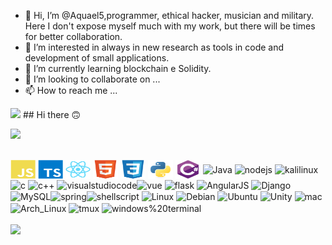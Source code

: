- 👋 Hi, I’m @Aquael5,programmer, ethical hacker, musician and military. Here I don't expose myself much with my work, but there will be times for better collaboration.
- 👀 I’m interested in always in new research as tools in code and development of small applications.
- 🌱 I’m currently learning blockchain e Solidity.
- 💞️ I’m looking to collaborate on ...
- 📫 How to reach me ...
<img src="https://encrypted-tbn0.gstatic.com/images?q=tbn:ANd9GcRCfm-KVDBCwEB1tn9bz6kdX9i2x_1umntN2UDqaYOQQABJ_zlnGKnEIF5_&s=10">
## Hi there 🙃

![](https://komarev.com/ghpvc/?username=AquaAsaelPelegonSemjasa&color=blue&abbreviated=true)
<!---
Aquael5/Aquael5 is a ✨ special ✨ repository because its `README.md` (this file) appears on your GitHub profile.
--->



<body>
<div style="display: inline_block"><br>
  <img align="center" alt="Aqua-Js" height="30" width="40" src="https://raw.githubusercontent.com/devicons/devicon/master/icons/javascript/javascript-plain.svg">
  <img align="center" alt="Aqua-Ts" height="30" width="40" src="https://raw.githubusercontent.com/devicons/devicon/master/icons/typescript/typescript-plain.svg">
  <img align="center" alt="Aqua-React" height="30" width="40" src="https://raw.githubusercontent.com/devicons/devicon/master/icons/react/react-original.svg">
  <img align="center" alt="Aqua-HTML" height="30" width="40" src="https://raw.githubusercontent.com/devicons/devicon/master/icons/html5/html5-original.svg">
  <img align="center" alt="Aqua-CSS" height="30" width="40" src="https://raw.githubusercontent.com/devicons/devicon/master/icons/css3/css3-original.svg">
  <img align="center" alt="Aqua-Python" height="30" width="40" src="https://raw.githubusercontent.com/devicons/devicon/master/icons/python/python-original.svg">
  <img align="center" alt="Aqua-Csharp" height="30" width="40" src="https://raw.githubusercontent.com/devicons/devicon/master/icons/csharp/csharp-original.svg"> <img align="center"alt="Java"src="https://img.shields.io/badge/Java-ED8B00?style=for-the-badge&logo=openjdk&logoColor=white"> <img align="center" alt="nodejs" src="https://img.shields.io/badge/Node.js-43853D?style=for-the-badge&logo=node.js&logoColor=white" > <img <img align="center" alt="kalilinux"
src="https://img.shields.io/badge/Kali_Linux-557C94?style=for-the-badge&logo=kali-linux&logoColor=white"> <img align="center" alt="c"src="https://img.shields.io/badge/C-00599C?style=for-the-badge&logo=c&logoColor=white" > 
  <img align="center" alt="c++"src="https://img.shields.io/badge/C%2B%2B-00599C?style=for-the-badge&logo=c%2B%2B&logoColor=white">
  <img align="center" alt="visualstudiocode"src="https://img.shields.io/badge/Visual_Studio_Code-0078D4?style=for-the-badge&logo=visual%20studio%20code&logoColor=white"><img align="center"alt="vue"src="https://img.shields.io/badge/Vue.js-35495E?style=for-the-badge&logo=vue.js&logoColor=4FC08D"> <img align="center"alt="flask"src="https://img.shields.io/badge/Flask-000000?style=for-the-badge&logo=flask&logoColor=white" > <img align="center"alt="AngularJS"src="https://img.shields.io/badge/AngularJS-E23237?style=for-the-badge&logo=angularjs&logoColor=white"> <img align="center"alt="Django"src="https://img.shields.io/badge/Django-092E20?style=for-the-badge&logo=django&logoColor=white"> <img align="center"alt="MySQL"src="https://img.shields.io/badge/MySQL-00000F?style=for-the-badge&logo=mysql&logoColor=white"><img align="center"alt="spring"src="https://img.shields.io/badge/Spring-6DB33F?style=for-the-badge&logo=spring&logoColor=white"><img align="center"alt="shellscript"src="https://img.shields.io/badge/Shell_Script-121011?style=for-the-badge&logo=gnu-bash&logoColor=white"> <img align="center"alt="Linux"src="https://img.shields.io/badge/Linux-FCC624?style=for-the-badge&logo=linux&logoColor=black"> <img align="center"alt="Debian"src="https://img.shields.io/badge/Debian-A81D33?style=for-the-badge&logo=debian&logoColor=white"> <img align="center"alt="Ubuntu"src="https://img.shields.io/badge/Ubuntu-E95420?style=for-the-badge&logo=ubuntu&logoColor=white"> <img align="center"alt="Unity"src="https://img.shields.io/badge/Unity-100000?style=for-the-badge&logo=unity&logoColor=white"> <img align="center"alt="mac"src="https://img.shields.io/badge/mac%20os-000000?style=for-the-badge&logo=apple&logoColor=white"> <img align="center"alt="Arch_Linux"src="https://img.shields.io/badge/Arch_Linux-1793D1?style=for-the-badge&logo=arch-linux&logoColor=white"> <img align="center"alt="tmux"src="https://img.shields.io/badge/tmux-1BB91F?style=for-the-badge&logo=tmux&logoColor=white"> <img align="center"alt="windows%20terminal"src="https://img.shields.io/badge/windows%20terminal-4D4D4D?style=for-the-badge&logo=windows%20terminal&logoColor=white">
</div>
  <br>
<img src="https://encrypted-tbn0.gstatic.com/images?q=tbn:ANd9GcSrzaScslhrOtSm42wa53OhX5dsQCzO_HUQBQ&usqp=CAU">
  
</body>
  </html>        

